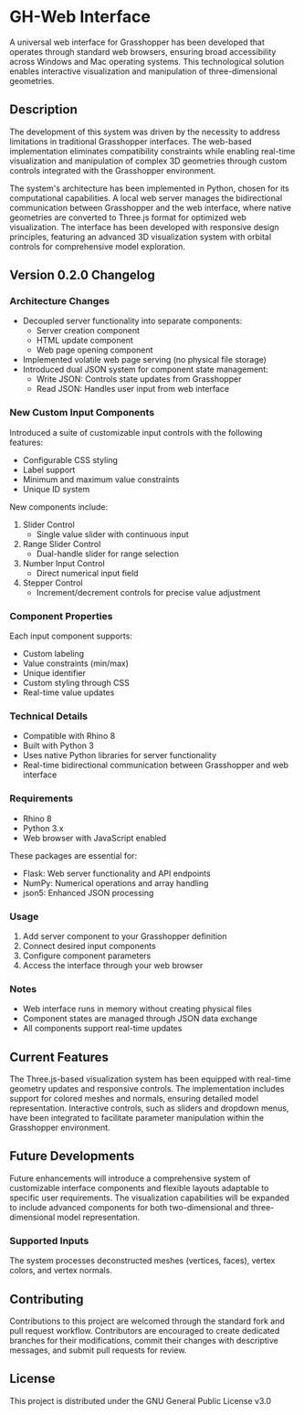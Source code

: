 # GH-Web Interface

A universal web interface for Grasshopper has been developed that operates through standard web browsers, ensuring broad accessibility across Windows and Mac operating systems. This technological solution enables interactive visualization and manipulation of three-dimensional geometries.

## Description

The development of this system was driven by the necessity to address limitations in traditional Grasshopper interfaces. The web-based implementation eliminates compatibility constraints while enabling real-time visualization and manipulation of complex 3D geometries through custom controls integrated with the Grasshopper environment.

The system's architecture has been implemented in Python, chosen for its computational capabilities. A local web server manages the bidirectional communication between Grasshopper and the web interface, where native geometries are converted to Three.js format for optimized web visualization. The interface has been developed with responsive design principles, featuring an advanced 3D visualization system with orbital controls for comprehensive model exploration.


## Version 0.2.0 Changelog

### Architecture Changes
- Decoupled server functionality into separate components:
  - Server creation component
  - HTML update component
  - Web page opening component
- Implemented volatile web page serving (no physical file storage)
- Introduced dual JSON system for component state management:
  - Write JSON: Controls state updates from Grasshopper
  - Read JSON: Handles user input from web interface

### New Custom Input Components
Introduced a suite of customizable input controls with the following features:
- Configurable CSS styling
- Label support
- Minimum and maximum value constraints
- Unique ID system

New components include:
1. Slider Control
   - Single value slider with continuous input
2. Range Slider Control
   - Dual-handle slider for range selection
3. Number Input Control
   - Direct numerical input field
4. Stepper Control
   - Increment/decrement controls for precise value adjustment

### Component Properties
Each input component supports:
- Custom labeling
- Value constraints (min/max)
- Unique identifier
- Custom styling through CSS
- Real-time value updates

### Technical Details
- Compatible with Rhino 8
- Built with Python 3
- Uses native Python libraries for server functionality
- Real-time bidirectional communication between Grasshopper and web interface

### Requirements
- Rhino 8
- Python 3.x
- Web browser with JavaScript enabled

These packages are essential for:
- Flask: Web server functionality and API endpoints
- NumPy: Numerical operations and array handling
- json5: Enhanced JSON processing

### Usage
1. Add server component to your Grasshopper definition
2. Connect desired input components
3. Configure component parameters
4. Access the interface through your web browser

### Notes
- Web interface runs in memory without creating physical files
- Component states are managed through JSON data exchange
- All components support real-time updates


## Current Features

The Three.js-based visualization system has been equipped with real-time geometry updates and responsive controls. The implementation includes support for colored meshes and normals, ensuring detailed model representation. Interactive controls, such as sliders and dropdown menus, have been integrated to facilitate parameter manipulation within the Grasshopper environment.

## Future Developments

Future enhancements will introduce a comprehensive system of customizable interface components and flexible layouts adaptable to specific user requirements. The visualization capabilities will be expanded to include advanced components for both two-dimensional and three-dimensional model representation.

### Supported Inputs

The system processes deconstructed meshes (vertices, faces), vertex colors, and vertex normals.

## Contributing

Contributions to this project are welcomed through the standard fork and pull request workflow. Contributors are encouraged to create dedicated branches for their modifications, commit their changes with descriptive messages, and submit pull requests for review.

## License

This project is distributed under the GNU General Public License v3.0
